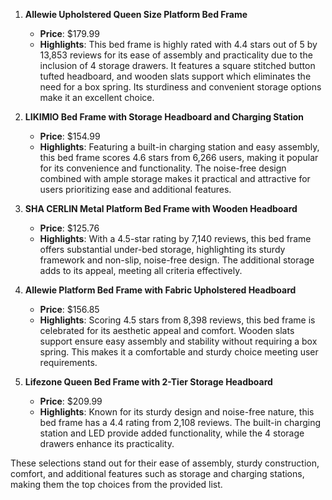 1. **Allewie Upholstered Queen Size Platform Bed Frame**  
   - **Price**: $179.99  
   - **Highlights**: This bed frame is highly rated with 4.4 stars out of 5 by 13,853 reviews for its ease of assembly and practicality due to the inclusion of 4 storage drawers. It features a square stitched button tufted headboard, and wooden slats support which eliminates the need for a box spring. Its sturdiness and convenient storage options make it an excellent choice.  

2. **LIKIMIO Bed Frame with Storage Headboard and Charging Station**  
   - **Price**: $154.99  
   - **Highlights**: Featuring a built-in charging station and easy assembly, this bed frame scores 4.6 stars from 6,266 users, making it popular for its convenience and functionality. The noise-free design combined with ample storage makes it practical and attractive for users prioritizing ease and additional features.

3. **SHA CERLIN Metal Platform Bed Frame with Wooden Headboard**  
   - **Price**: $125.76  
   - **Highlights**: With a 4.5-star rating by 7,140 reviews, this bed frame offers substantial under-bed storage, highlighting its sturdy framework and non-slip, noise-free design. The additional storage adds to its appeal, meeting all criteria effectively.

4. **Allewie Platform Bed Frame with Fabric Upholstered Headboard**  
   - **Price**: $156.85  
   - **Highlights**: Scoring 4.5 stars from 8,398 reviews, this bed frame is celebrated for its aesthetic appeal and comfort. Wooden slats support ensure easy assembly and stability without requiring a box spring. This makes it a comfortable and sturdy choice meeting user requirements.

5. **Lifezone Queen Bed Frame with 2-Tier Storage Headboard**  
   - **Price**: $209.99  
   - **Highlights**: Known for its sturdy design and noise-free nature, this bed frame has a 4.4 rating from 2,108 reviews. The built-in charging station and LED provide added functionality, while the 4 storage drawers enhance its practicality.

These selections stand out for their ease of assembly, sturdy construction, comfort, and additional features such as storage and charging stations, making them the top choices from the provided list.
